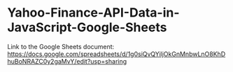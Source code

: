 # Yahoo-Finance-API-Data-in-JavaScript-Google-Sheets
Link to the Google Sheets document: https://docs.google.com/spreadsheets/d/1g0siQvQYiljOkGnMnbwLnO8KhDhuBoNRAZC0y2gaMvY/edit?usp=sharing
